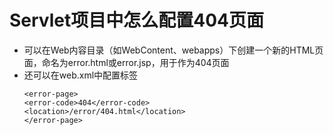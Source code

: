 # Servlet项目中怎么配置404页面
- 可以在Web内容目录（如WebContent、webapps）下创建一个新的HTML页面，命名为error.html或error.jsp，用于作为404页面
- 还可以在web.xml中配置<error-page>标签
    ```
    <error-page>  
    <error-code>404</error-code>  
    <location>/error/404.html</location>  
    </error-page>
    ```